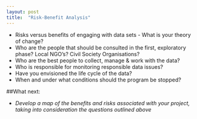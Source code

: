 ```yaml
---
layout: post
title:  "Risk-Benefit Analysis"
---
```


- Risks versus benefits of engaging with data sets - What is your theory of change?
- Who are the people that should be consulted in the first, exploratory phase? Local NGO’s? Civil Society Organisations?
- Who are the best people to collect, manage & work with the data?
- Who is responsible for monitoring responsible data issues?
- Have you envisioned the life cycle of the data?
- When and under what conditions should the program be stopped?

##What next:

- *Develop a map of the benefits and risks associated with your project, taking into consideration the questions outlined above*
